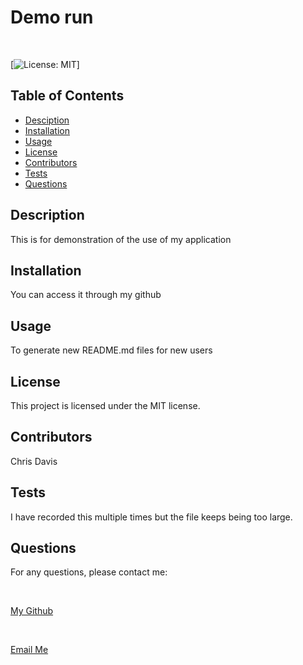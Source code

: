 
# Demo run

<br>

[![License: MIT](https://img.shields.io/badge/License-MIT-yellow.svg)]

## Table of Contents
+ [Desciption](#description)
+ [Installation](#installation)
+ [Usage](#usage)
+ [License](#license)
+ [Contributors](#contributors)
+ [Tests](#tests)
+ [Questions](#questions)


## Description
This is for demonstration of the use of my application

## Installation
You can access it through my github

## Usage
To generate new README.md files for new users


## License

This project is licensed under the MIT license.


## Contributors
Chris Davis

## Tests
I have recorded this multiple times but the file keeps being too large.

## Questions
For any questions, please contact me: 

<br>

[My Github](https://github.com/chriscodinghub?tab=repositories)

<br>

[Email Me](mailto:yayayaya@lalala.com)
